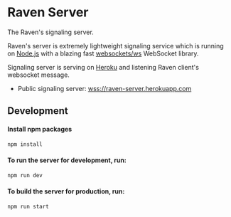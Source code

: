 # Raven Server

The Raven's signaling server.

Raven's server is extremely lightweight signaling service which is running on [Node.js] with a blazing fast [websockets/ws] WebSocket library.

Signaling server is serving on [Heroku] and listening Raven client's websocket message.

- Public signaling server: [wss://raven-server.herokuapp.com]

## Development

#### Install npm packages

```bash
npm install
```

#### To run the server for development, run:

```bash
npm run dev
```

#### To build the server for production, run:

```bash
npm run start
```

[node.js]: https://nodejs.org/
[websockets/ws]: https://github.com/websockets/ws
[heroku]: https://heroku.com
[wss://raven-server.herokuapp.com]: wss://raven-server.herokuapp.com
